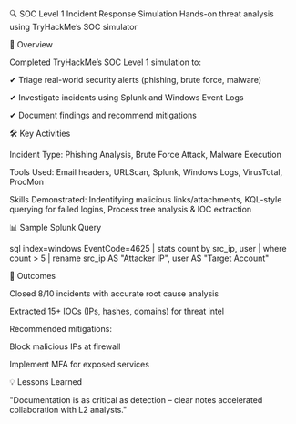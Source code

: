 🔍 SOC Level 1 Incident Response Simulation
Hands-on threat analysis using TryHackMe’s SOC simulator

🚀 Overview

Completed TryHackMe’s SOC Level 1 simulation to:

✔ Triage real-world security alerts (phishing, brute force, malware)

✔ Investigate incidents using Splunk and Windows Event Logs

✔ Document findings and recommend mitigations

🛠️ Key Activities

Incident Type: Phishing Analysis, Brute Force Attack, Malware Execution

Tools Used: Email headers, URLScan, Splunk, Windows Logs, VirusTotal, ProcMon

Skills Demonstrated: Indentifying malicious links/attachments, KQL-style querying for failed logins, Process tree analysis & IOC extraction

📊 Sample Splunk Query

sql
index=windows EventCode=4625 
| stats count by src_ip, user 
| where count > 5 
| rename src_ip AS "Attacker IP", user AS "Target Account" 

🎯 Outcomes

Closed 8/10 incidents with accurate root cause analysis

Extracted 15+ IOCs (IPs, hashes, domains) for threat intel

Recommended mitigations:

Block malicious IPs at firewall

Implement MFA for exposed services

💡 Lessons Learned

"Documentation is as critical as detection – clear notes accelerated collaboration with L2 analysts."

